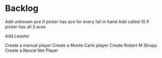 # Backlog

Add unknown ace if picker has ace for every fail in hand
Add called 10 if picker has all 3 aces

Add Leaster

Create a manual player
Create a Monte Carlo player
Create Robert M Strupp
Create a Neural Net Player
